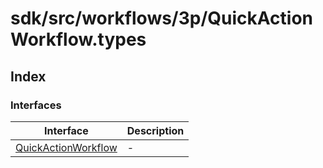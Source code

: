 # sdk/src/workflows/3p/QuickActionWorkflow.types

## Index

### Interfaces

| Interface | Description |
| ------ | ------ |
| [QuickActionWorkflow](../quick-action-workflow-types/interfaces/quick-action-workflow.md) | - |
